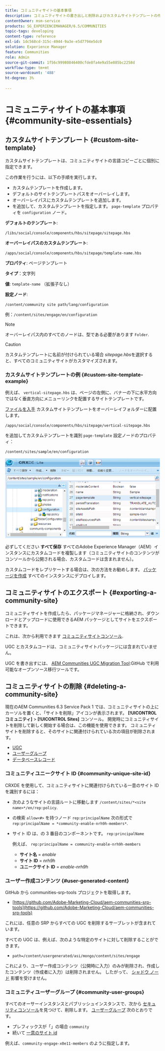 ```yaml
---
title: コミュニティサイトの基本事項
description: コミュニティサイトの書き出しと削除およびカスタムサイトテンプレートの作成
contentOwner: msm-service
products: SG_EXPERIENCEMANAGER/6.5/COMMUNITIES
topic-tags: developing
content-type: reference
exl-id: 1dc568cd-315c-4944-9a3e-e5d7794e5dc0
solution: Experience Manager
feature: Communities
role: Admin
source-git-commit: 1f56c99980846400cfde8fa4e9a55e885bc2258d
workflow-type: tm+mt
source-wordcount: '488'
ht-degree: 3%

---
```


# コミュニティサイトの基本事項 {#community-site-essentials}

## カスタムサイトテンプレート {#custom-site-template}

カスタムサイトテンプレートは、コミュニティサイトの言語コピーごとに個別に指定できます。

この作業を行うには、以下の手順を実行します。

* カスタムテンプレートを作成します。
* デフォルトのサイトテンプレートパスをオーバーレイします。
* オーバーレイパスにカスタムテンプレートを追加します。
* を追加して、カスタムテンプレートを指定します。 `page-template` プロパティを `configuration` ノード。

**デフォルトのテンプレート**:

`/libs/social/console/components/hbs/sitepage/sitepage.hbs`

**オーバーレイパスのカスタムテンプレート**:

`/apps/social/console/components/hbs/sitepage/template-name.hbs`

**プロパティ**: ページテンプレート

**タイプ**：文字列

**値**: `template-name` （拡張子なし）

**設定ノード**:

`/content/community site path/lang/configuration`

例：`/content/sites/engage/en/configuration`

>[!NOTE]
>
>オーバーレイパス内のすべてのノードは、型である必要があります `Folder`.

>[!CAUTION]
>
>カスタムテンプレートに名前が付けられている場合 *sitepage.hbs*&#x200B;を選択すると、すべてのコミュニティサイトがカスタマイズされます。

### カスタムサイトテンプレートの例 {#custom-site-template-example}

例えば、 `vertical-sitepage.hbs` は、ページの左側に、バナーの下に水平方向ではなく垂直方向にメニューリンクを配置するサイトテンプレートです。

[ファイルを入手](assets/vertical-sitepage.hbs)
カスタムサイトテンプレートをオーバーレイフォルダーに配置します。

`/apps/social/console/components/hbs/sitepage/vertical-sitepage.hbs`

を追加してカスタムテンプレートを識別 `page-template` 設定ノードのプロパティ：

`/content/sites/sample/en/configuration`

![crxde-siteconfiguration](assets/crxde-siteconfiguration.png)

必ずしてください **すべて保存** すべてのAdobe Experience Manager（AEM）インスタンスにカスタムコードを複製します（コミュニティサイトのコンテンツがコンソールから公開される場合、カスタムコードは含まれません）。

カスタムコードをレプリケートする場合は、次の方法をお勧めします。 [パッケージを作成](../../help/sites-administering/package-manager.md#creating-a-new-package) すべてのインスタンスにデプロイします。

## コミュニティサイトのエクスポート {#exporting-a-community-site}

コミュニティサイトを作成したら、パッケージマネージャーに格納され、ダウンロードとアップロードに使用できるAEM パッケージとしてサイトをエクスポートできます。

これは、次から利用できます [コミュニティサイトコンソール](sites-console.md#exporting-the-site).

UGC とカスタムコードは、コミュニティサイトパッケージには含まれていません。

UGC を書き出すには、 [AEM Communities UGC Migration Tool](https://github.com/Adobe-Marketing-Cloud/aem-communities-ugc-migration):GitHub で利用可能なオープンソース移行ツールです。

## コミュニティサイトの削除 {#deleting-a-community-site}

現在のAEM Communities 6.3 Service Pack 1 では、コミュニティサイトの上にカーソルを置くと、「サイトを削除」アイコンが表示されます。 **[!UICONTROL コミュニティ]** > **[!UICONTROL Sites]** コンソール。 開発時にコミュニティサイトを削除して新しく開始する場合は、この機能を使用できます。 コミュニティサイトを削除すると、そのサイトに関連付けられている次の項目が削除されます。

* [UGC](#user-generated-content)
* [ユーザーグループ](#community-user-groups)
* [データベースレコード](#database-records)

### コミュニティユニークサイト ID {#community-unique-site-id}

CRXDE を使用して、コミュニティサイトに関連付けられている一意のサイト ID を識別するには：

* 次のようなサイトの言語ルートに移動します `/content/sites/*<site name>*/en/rep:policy`.

* の検索 `allow<#>` を持つノード `rep:principalName` 次の形式で `rep:principalName = *community-enable-nrh9h-members*`.

* サイト ID は、の 3 番目のコンポーネントです。 `rep:principalName`

  例えば、 `rep:principalName = community-enable-nrh9h-members`

   * **サイト名** = *enable*
   * **サイト ID** = *nrh9h*
   * **ユニークサイト ID** = *enable-nrh9h*

### ユーザー作成コンテンツ {#user-generated-content}

GitHub から communities-srp-tools プロジェクトを取得します。

* [https://github.com/Adobe-Marketing-Cloud/aem-communities-srp-tools](https://github.com/Adobe-Marketing-Cloud/aem-communities-srp-tools)

これには、任意の SRP からすべての UGC を削除するサーブレットが含まれています。

すべての UGC は、例えば、次のような特定のサイトに対して削除することができます。

* `path=/content/usergenerated/asi/mongo/content/sites/engage`

これにより、ユーザー作成コンテンツ（公開時に入力）のみが削除され、作成したコンテンツ（作成者に入力）は削除されません。 したがって、 [シャドウ ノード](srp.md#shadownodes) 影響を受けません。

### コミュニティユーザーグループ {#community-user-groups}

すべてのオーサーインスタンスとパブリッシュインスタンスで、次から [セキュリティコンソール](../../help/sites-administering/security.md)を見つけて、削除します。 [ユーザーグループ](users.md) 次のとおりです。

* プレフィックスが「」の場合 `community`
* 続いて [一意のサイト id](#community-unique-site-id)

例えば、`community-engage-x0e11-members` のように指定します。
